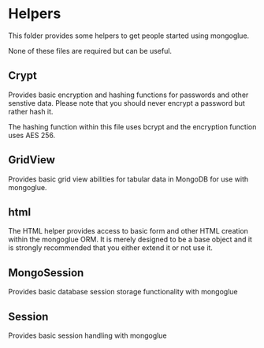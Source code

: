 # Helpers

This folder provides some helpers to get people started using mongoglue.

None of these files are required but can be useful.

## Crypt

Provides basic encryption and hashing functions for passwords and other senstive data. Please note that you should never encrypt a password but rather hash it.

The hashing function within this file uses bcrypt and the encryption function uses AES 256.

## GridView

Provides basic grid view abilities for tabular data in MongoDB for use with mongoglue.

## html

The HTML helper provides access to basic form and other HTML creation within the mongoglue ORM. It is merely designed to be a base object and it is strongly recommended
that you either extend it or not use it.

## MongoSession

Provides basic database session storage functionality with mongoglue

## Session

Provides basic session handling with mongoglue